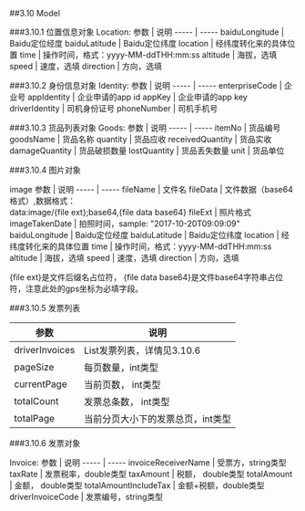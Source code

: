 ##3.10 Model

###3.10.1 <span id="3.10.1">位置信息对象</span>
Location:
参数 | 说明
----- | -----
baiduLongitude | Baidu定位经度
baiduLatitude | Baidu定位纬度
location | 经纬度转化来的具体位置
time | 操作时间，格式：yyyy-MM-ddTHH:mm:ss
altitude | 海拔，选填
speed | 速度，选填
direction | 方向，选填

###3.10.2 <span id="3.10.2">身份信息对象</span>
Identity:
参数 | 说明
----- | -----
enterpriseCode | 企业号
appIdentity | 企业申请的app id
appKey | 企业申请的app key
driverIdentity | 司机身份证号
phoneNumber | 司机手机号

###3.10.3 <span id="3.10.3">货品列表对象</span>
Goods:
参数 | 说明
----- | -----
itemNo | 货品编号
goodsName | 货品名称
quantity | 货品应收
receivedQuantity | 货品实收
damageQuantity | 货品破损数量
lostQuantity | 货品丢失数量
unit | 货品单位

###3.10.4 <span id="3.10.4">图片对象</span>

image
参数 | 说明
----- | -----
fileName | 文件名
fileData | 文件数据（base64格式）,数据格式：<br/>data:image/{file ext};base64,{file data base64}
fileExt | 照片格式
imageTakenDate | 拍照时间，sample: "2017-10-20T09:09:09" 
baiduLongitude | Baidu定位经度
baiduLatitude | Baidu定位纬度
location | 经纬度转化来的具体位置
time | 操作时间，格式：yyyy-MM-ddTHH:mm:ss
altitude | 海拔，选填
speed | 速度，选填
direction | 方向，选填

{file ext}是文件后缀名占位符， {file data base64}是文件base64字符串占位符，注意此处的gps坐标为必填字段。

###3.10.5 <span id="3.10.5">发票列表</span>

参数 | 说明
----- | -----
driverInvoices | List<Invoice>发票列表，详情见3.10.6
pageSize | 每页数量，int类型
currentPage | 当前页数， int类型
totalCount | 发票总条数， int类型
totalPage | 当前分页大小下的发票总页，int类型

###3.10.6 <span id="3.10.6">发票对象</span>

Invoice:
参数 | 说明
----- | -----
invoiceReceiverName | 受票方，string类型
taxRate | 发票税率，double类型
taxAmount | 税额， double类型
totalAmount | 金额， double类型
totalAmountIncludeTax | 金额+税额，double类型
driverInvoiceCode | 发票编号，string类型
